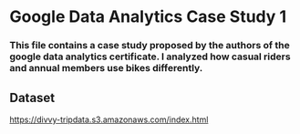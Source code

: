 # Google Data Analytics Case Study 1

### This file contains a case study proposed by the authors of the google data analytics certificate. I analyzed how casual riders and annual members use bikes differently. 

## Dataset
https://divvy-tripdata.s3.amazonaws.com/index.html
